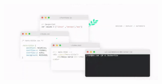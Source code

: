 ![Hey there, I'm SK. I'm a software developer, a maker and infosec enthusiast. Check out my work](https://github.com/santhanakrishnanbtech/santhanakrishnanbtech/raw/master/bio.gif)

<!--
### Hi there 👋
**santhanakrishnanbtech/santhanakrishnanbtech** is a ✨ _special_ ✨ repository because its `README.md` (this file) appears on your GitHub profile.

Here are some ideas to get you started:

- 🔭 I’m currently working on ...
- 🌱 I’m currently learning ...
- 👯 I’m looking to collaborate on ...
- 🤔 I’m looking for help with ...
- 💬 Ask me about ...
- 📫 How to reach me: ...
- 😄 Pronouns: ...
- ⚡ Fun fact: ...
-->
